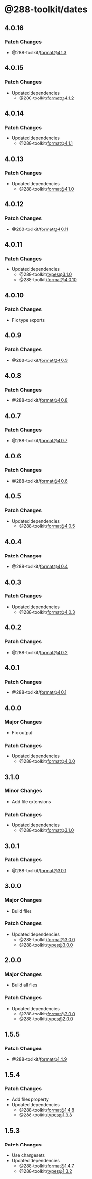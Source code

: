 # @288-toolkit/dates

## 4.0.16

### Patch Changes

- @288-toolkit/format@4.1.3

## 4.0.15

### Patch Changes

- Updated dependencies
  - @288-toolkit/format@4.1.2

## 4.0.14

### Patch Changes

- Updated dependencies
  - @288-toolkit/format@4.1.1

## 4.0.13

### Patch Changes

- Updated dependencies
  - @288-toolkit/format@4.1.0

## 4.0.12

### Patch Changes

- @288-toolkit/format@4.0.11

## 4.0.11

### Patch Changes

- Updated dependencies
  - @288-toolkit/types@3.1.0
  - @288-toolkit/format@4.0.10

## 4.0.10

### Patch Changes

- Fix type exports

## 4.0.9

### Patch Changes

- @288-toolkit/format@4.0.9

## 4.0.8

### Patch Changes

- @288-toolkit/format@4.0.8

## 4.0.7

### Patch Changes

- @288-toolkit/format@4.0.7

## 4.0.6

### Patch Changes

- @288-toolkit/format@4.0.6

## 4.0.5

### Patch Changes

- Updated dependencies
  - @288-toolkit/format@4.0.5

## 4.0.4

### Patch Changes

- @288-toolkit/format@4.0.4

## 4.0.3

### Patch Changes

- Updated dependencies
  - @288-toolkit/format@4.0.3

## 4.0.2

### Patch Changes

- @288-toolkit/format@4.0.2

## 4.0.1

### Patch Changes

- @288-toolkit/format@4.0.1

## 4.0.0

### Major Changes

- Fix output

### Patch Changes

- Updated dependencies
  - @288-toolkit/format@4.0.0

## 3.1.0

### Minor Changes

- Add file extensions

### Patch Changes

- Updated dependencies
  - @288-toolkit/format@3.1.0

## 3.0.1

### Patch Changes

- @288-toolkit/format@3.0.1

## 3.0.0

### Major Changes

- Build files

### Patch Changes

- Updated dependencies
  - @288-toolkit/format@3.0.0
  - @288-toolkit/types@3.0.0

## 2.0.0

### Major Changes

- Build all files

### Patch Changes

- Updated dependencies
  - @288-toolkit/format@2.0.0
  - @288-toolkit/types@2.0.0

## 1.5.5

### Patch Changes

- @288-toolkit/format@1.4.9

## 1.5.4

### Patch Changes

- Add files property
- Updated dependencies
  - @288-toolkit/format@1.4.8
  - @288-toolkit/types@1.3.3

## 1.5.3

### Patch Changes

- Use changesets
- Updated dependencies
  - @288-toolkit/format@1.4.7
  - @288-toolkit/types@1.3.2
